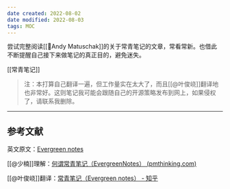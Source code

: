 ```yaml
---
date created: 2022-08-02
date modified: 2022-08-03
tags: MOC
---
```


尝试完整阅读[[🧑Andy Matuschak]]的关于常青笔记的文章，常看常新。也借此不断提醒自己接下来做笔记的真正目的，避免迷失。

[[常青笔记]]

>注：本打算自己翻译一遍，但工作量实在太大了，而且[[@叶俊峣]]翻译地也非常好。这则笔记我可能会跟随自己的开源策略发布到网上，如果侵权了，请联系我删除。

---

## 参考文献

英文原文：[Evergreen notes](https://notes.andymatuschak.org/z4SDCZQeRo4xFEQ8H4qrSqd68ucpgE6LU155C)

[[@少楠]]理解：[何谓常青笔记（EvergreenNotes） (pmthinking.com)](https://index.pmthinking.com/EvergreenNotes-0a3f82b22a654eb18ccf3e83854ec1ba)

[[@叶俊峣]]翻译：[常青笔记（Evergreen notes） - 知乎](https://zhuanlan.zhihu.com/p/416319260)
